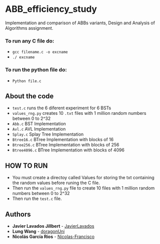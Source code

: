 # ABB_efficiency_study
Implementation and comparison of ABBs variants, Design and Analysis of Algorithms assignment.



### To run any C file do:
- `gcc filename.c -o excname` 
- `./ excname`

### To run the python file do: 
- `Python file.c`


## About the code
- `test.c` runs the 6 diferent experiment for 6 BSTs 
- `values_rng.py` creates 10 `.txt` files with 1 million random numbers between 0 to 2^32
- `Abb.c` BST Implementation
- `Avl.c` AVL  Implementation
- `Splay.c` Splay Tree Implementation
- `Btree16.c` BTree Implementation with blocks of 16
- `Btree256.c`  BTree Implementation with blocks of 256
- `Btree4096.c`  BTree Implementation with blocks of 4096

## HOW TO RUN

- You must create a directoy called Values for storing the txt containing the random values before runing the C file.
- Then run the `values_rng.py` file to create 10 files with 1 million random numbers between 0 to 2^32
- Then run the `test.c` file.

## Authors
- **Javier Lavados Jillbert** - [JavierLavados](https://github.com/JavierLavados)
- **Lung Wang** - [doragonUni](https://github.com/doragonUni)
- **Nicolás García Ríos** - [Nicolas-Francisco](https://github.com/Nicolas-Francisco)

